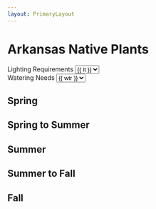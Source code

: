 ```yaml
---
layout: PrimaryLayout
---
```

# Arkansas Native Plants

<div class="filter-field">
    <label for="lighting-select">Lighting Requirements</label>
    <select id="lighting-select" v-model="lighting">
        <option
            v-for="(lt, idx) in lightingTypes"
            :key="lt"
            :value="lt"
        >{{ lt }}</option>
    </select>
</div>
<div class="filter-field">
    <label for="water-select">Watering Needs</label>
    <select id="water-select" v-model="water">
        <option
            v-for="(wtr, idx) in waterTypes"
            :key="wtr"
            :value="wtr"
        >{{ wtr }}</option>
    </select>
</div>


## Spring
<native-plants
    season="Spring"
    :lighting="lighting"
    :water="water"
/>

## Spring to Summer
<native-plants
    season="Spring to Summer"
    :lighting="lighting"
    :water="water"
/>

## Summer
<native-plants
    season="Summer"
    :lighting="lighting"
    :water="water"
/>

## Summer to Fall
<native-plants
    season="Summer to Fall"
    :lighting="lighting"
    :water="water"
/>

## Fall
<native-plants
    season="Fall"
    :lighting="lighting"
    :water="water"
/>

<script>
export default {
    data() {
        return {
            lighting: 'All',
            water: 'All',
            lightingTypes: [
                'All',
                'Sun to Shade',
                'Sun to Light Shade',
                'Sun to Medium Shade',
                'Partial Sun to Shade',
                'Sun',
                'Sun to Partial Shade',
                'Partial Shade to Shade',
                'Shade',
                'Partial Shade',
            ],
            waterTypes: [
                'All',
                'High',
                'Medium',
                'Low',
            ]
        }
    }
}
</script>
<style lang="stylus">
.filter-field
    margin-bottom 24px
    label
        display inline-block
        width 180px
</style>
